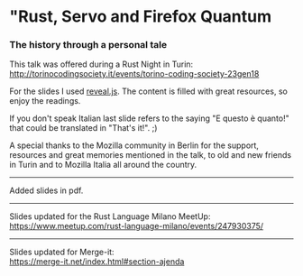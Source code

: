 # "Rust, Servo and Firefox Quantum
### The history through a personal tale

This talk was offered during a Rust Night in Turin:  
http://torinocodingsociety.it/events/torino-coding-society-23gen18

For the slides I used [reveal.js](https://revealjs.com).
The content is filled with great resources, so enjoy the readings.  

If you don't speak Italian last slide refers to the saying "E questo è quanto!" that could be translated in "That's it!". ;)

A special thanks to the Mozilla community in Berlin for the support, resources and great memories mentioned in the talk, to old and new friends in Turin and to Mozilla Italia all around the country.

--------------

Added slides in pdf.

--------------

Slides updated for the Rust Language Milano MeetUp:  
https://www.meetup.com/rust-language-milano/events/247930375/

--------------

Slides updated for Merge-it:  
https://merge-it.net/index.html#section-ajenda
